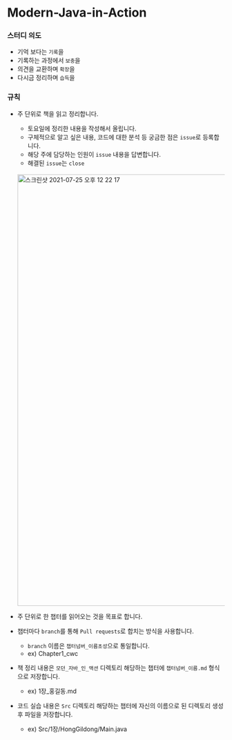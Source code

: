 # Modern-Java-in-Action

### 스터디 의도
- 기억 보다는 `기록`을
- 기록하는 과정에서 `보충`을
- 의견을 교환하며 `확장`을
- 다시금 정리하며 `습득`을

### 규칙
- 주 단위로 책을 읽고 정리합니다.
  - 토요일에 정리한 내용을 작성해서 올립니다.
  - 구체적으로 알고 싶은 내용, 코드에 대한 분석 등 궁금한 점은 `issue`로 등록합니다.
  - 해당 주에 담당하는 인원이 `issue` 내용을 답변합니다.
  - 해결된 `issue`는 `close`
  <br>
  <img width="1000" alt="스크린샷 2021-07-25 오후 12 22 17" src="https://user-images.githubusercontent.com/78212016/126886783-20cd6a93-0b38-43f9-bd74-6f1a1fcb9d34.png">

- 주 단위로 한 챕터를 읽어오는 것을 목표로 합니다.
- 챕터마다 `branch`를 통해 `Pull requests`로 합치는 방식을 사용합니다.
  - `branch` 이름은 `챕터넘버_이름초성`으로 통일합니다.
  - ex) Chapter1_cwc
- 책 정리 내용은 `모던_자바_인_액션` 디렉토리 해당하는 챕터에 `챕터넘버_이름.md` 형식으로 저장합니다.
  - ex) 1장_홍길동.md
- 코드 실습 내용은 `Src` 디렉토리 해당하는 챕터에 자신의 이름으로 된 디렉토리 생성 후 파일을 저장합니다.
  - ex) Src/1장/HongGildong/Main.java
